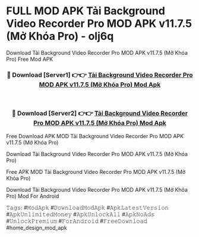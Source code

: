# FULL MOD APK Tải Background Video Recorder Pro MOD APK v11.7.5 (Mở Khóa Pro) - olj6q
Download Tải Background Video Recorder Pro MOD APK v11.7.5 (Mở Khóa Pro) Free Mod APK

<div align="center">
<h3>🔴 Download [Server1] 👉👉 <a href="https://apk-comot.site?title=Tải_Background_Video_Recorder_Pro_MOD_APK_v11.7.5_(Mở_Khóa_Pro)">Tải Background Video Recorder Pro MOD APK v11.7.5 (Mở Khóa Pro) Mod Apk</a></h3><br>

<h3>🔴 Download [Server2] 👉👉 <a href="https://apk-comot.site?title=Tải_Background_Video_Recorder_Pro_MOD_APK_v11.7.5_(Mở_Khóa_Pro)">Tải Background Video Recorder Pro MOD APK v11.7.5 (Mở Khóa Pro) Mod Apk</a></h3>
</div>


Free Download APK MOD Tải Background Video Recorder Pro MOD APK v11.7.5 (Mở Khóa Pro)

Download Tải Background Video Recorder Pro MOD APK v11.7.5 (Mở Khóa Pro) 

Free APK MOD Tải Background Video Recorder Pro MOD APK v11.7.5 (Mở Khóa Pro) 

Download Tải Background Video Recorder Pro MOD APK v11.7.5 (Mở Khóa Pro) Mod For Android

𝚃𝚊𝚐𝚜: #𝙼𝚘𝚍𝙰𝚙𝚔 #𝙳𝚘𝚠𝚗𝚕𝚘𝚊𝚍𝙼𝚘𝚍𝙰𝚙𝚔 #𝙰𝚙𝚔𝙻𝚊𝚝𝚎𝚜𝚝𝚅𝚎𝚛𝚜𝚒𝚘𝚗 #𝙰𝚙𝚔𝚄𝚗𝚕𝚒𝚖𝚒𝚝𝚎𝚍𝙼𝚘𝚗𝚎𝚢 #𝙰𝚙𝚔𝚄𝚗𝚕𝚘𝚌𝚔𝙰𝚕𝚕 #𝙰𝚙𝚔𝙽𝚘𝙰𝚍𝚜 #𝚄𝚗𝚕𝚘𝚌𝚔𝙿𝚛𝚎𝚖𝚒𝚞𝚖 #𝙵𝚘𝚛𝙰𝚗𝚍𝚛𝚘𝚒𝚍 #𝙵𝚛𝚎𝚎𝙳𝚘𝚠𝚗𝚕𝚘𝚊𝚍 #home_design_mod_apk